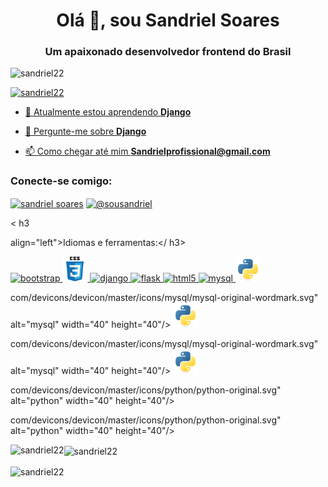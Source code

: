 <h1 align="center">Olá 👋, sou Sandriel Soares</h1>
<h3 align="center">Um apaixonado desenvolvedor frontend do Brasil</h3>

<p align="left"> <img src= "https://komarev.com/ghpvc/?username=sandriel22&label=Profile%20views&color=0e75b6&style=flat" alt="sandriel22" /> </p>

<p align="left"> <a href="https: //github.com/ryo-ma/github-profile-trophy"><img src="https://github-profile-trophy.vercel.app/?username=sandriel22" alt="sandriel22" /></ a> </p>

- 🌱 Atualmente estou aprendendo **Django**

- 💬 Pergunte-me sobre **Django**

- 📫 Como chegar até mim **Sandrielprofissional@gmail.com**

<h3 align="left" >Conecte-se comigo:</h3>
<p align="left">
<a href="https://linkedin.com/in/sandriel soares" target="blank"><img align="center" src="https://raw.githubusercontent.com/rahuldkjain/github-profile- readme-generator/master/src/images/icons/Social/linked-in-alt.svg" alt="sandriel soares" height="30" width="40" /></a> <a href="
https ://instagram.com/@sousandriel" target="blank"><img align="center" src="https://raw.githubusercontent.com/rahuldkjain/github-profile-readme-generator/master/src/ images/icons/Social/instagram.svg" alt="@sousandriel" height="30" width="40" /></a> </p> <
h3

align="left">Idiomas e ferramentas:</ h3>
<p align="left"> <a href="https://getbootstrap.com" target="_blank" rel="noreferrer"> <img src="https://raw.githubusercontent.com/devicons/devicon /master/icons/bootstrap/bootstrap-plain-wordmark.svg" alt="bootstrap" width="40" height="40"/> </a> <a href="https://www.w3schools.com /css/" target="_blank" rel="noreferrer"> <img src="https://raw.githubusercontent.com/devicons/devicon/master/icons/css3/css3-original-wordmark.svg" alt= "css3" width="40" height="40"/> </a> <a href="https://www.djangoproject.com/" target="_blank" rel="noreferrer"><img src="https://cdn.worldvectorlogo.com/logos/django.svg" alt="django" width="40" height="40"/> </a> <a href="https:/ /flask.palletsprojects.com/" target="_blank" rel="noreferrer"> <img src="https://www.vectorlogo.zone/logos/pocoo_flask/pocoo_flask-icon.svg" alt="flask" largura ="40" height="40"/> </a> <a href="https://www.w3.org/html/" target="_blank" rel="noreferrer"> <img src="https ://raw.githubusercontent.com/devicons/devicon/master/icons/html5/html5-original-wordmark.svg" alt="html5" width="40" height="40"/> </a><a href="https://www.mysql.com/" target="_blank" rel="noreferrer"> <img src="https://raw.githubusercontent.com/devicons/devicon/master/icons/ mysql/mysql-original-wordmark.svg" alt="mysql" width="40" height="40"/> </a> <a href="https://www.python.org" target="_blank " rel="noreferrer"> <img src="https://raw.githubusercontent.com/devicons/devicon/master/icons/python/python-original.svg" alt="python" width="40" height= "40"/> </a> </p>com/devicons/devicon/master/icons/mysql/mysql-original-wordmark.svg" alt="mysql" width="40" height="40"/> </a> <a href="https:// www.python.org" target="_blank" rel="noreferrer"> <img src="https://raw.githubusercontent.com/devicons/devicon/master/icons/python/python-original.svg" alt= "python" width="40" height="40"/> </a> </p>com/devicons/devicon/master/icons/mysql/mysql-original-wordmark.svg" alt="mysql" width="40" height="40"/> </a> <a href="https:// www.python.org" target="_blank" rel="noreferrer"> <img src="https://raw.githubusercontent.com/devicons/devicon/master/icons/python/python-original.svg" alt= "python" width="40" height="40"/> </a> </p>com/devicons/devicon/master/icons/python/python-original.svg" alt="python" width="40" height="40"/> </a> </p>com/devicons/devicon/master/icons/python/python-original.svg" alt="python" width="40" height="40"/> </a> </p>

<p><img align="left" src="https://github-readme-stats.vercel.app/api/top-langs?username=sandriel22&show_icons=true&locale=en&layout=compact" alt="sandriel22" /> </p>

<p> <img align="center" src="https://github-readme-stats.vercel.app/api?username=sandriel22&show_icons=true&locale=en" alt="sandriel22" /> </p>

<p><img align="center" src="https://github-readme-streak-stats.herokuapp.com/?user=sandriel22&" alt="sandriel22" /></p>
